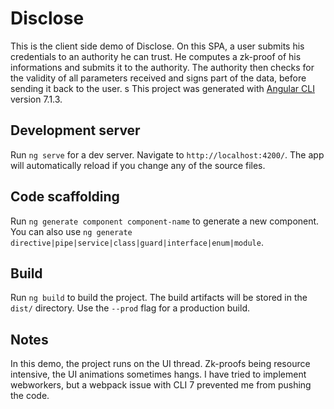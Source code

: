 # Disclose

This is the client side demo of Disclose. On this SPA, a user submits his credentials to an authority he can trust.
He computes a zk-proof of his informations and submits it to the authority. The authority then checks for the validity of all
parameters received and signs part of the data, before sending it back to the user.
s
This project was generated with [Angular CLI](https://github.com/angular/angular-cli) version 7.1.3.

## Development server

Run `ng serve` for a dev server. Navigate to `http://localhost:4200/`. The app will automatically reload if you change any of the source files.

## Code scaffolding

Run `ng generate component component-name` to generate a new component. You can also use `ng generate directive|pipe|service|class|guard|interface|enum|module`.

## Build

Run `ng build` to build the project. The build artifacts will be stored in the `dist/` directory. Use the `--prod` flag for a production build.

## Notes

In this demo, the project runs on the UI thread. Zk-proofs being resource intensive, the UI animations sometimes hangs. I have tried to implement webworkers, but a webpack issue with CLI 7 prevented me from pushing the code.
